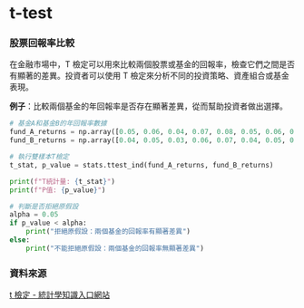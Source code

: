 # t-test
### **股票回報率比較**
   在金融市場中，T 檢定可以用來比較兩個股票或基金的回報率，檢查它們之間是否有顯著的差異。投資者可以使用 T 檢定來分析不同的投資策略、資產組合或基金表現。

   **例子**：比較兩個基金的年回報率是否存在顯著差異，從而幫助投資者做出選擇。

   ```python
   # 基金A和基金B的年回報率數據
   fund_A_returns = np.array([0.05, 0.06, 0.04, 0.07, 0.08, 0.05, 0.06, 0.07, 0.05, 0.06])
   fund_B_returns = np.array([0.04, 0.05, 0.03, 0.06, 0.07, 0.04, 0.05, 0.06, 0.04, 0.05])

   # 執行雙樣本T檢定
   t_stat, p_value = stats.ttest_ind(fund_A_returns, fund_B_returns)

   print(f"T統計量: {t_stat}")
   print(f"P值: {p_value}")

   # 判斷是否拒絕原假設
   alpha = 0.05
   if p_value < alpha:
       print("拒絕原假設：兩個基金的回報率有顯著差異")
   else:
       print("不能拒絕原假設：兩個基金的回報率無顯著差異")
   ```
### 資料來源
[t 檢定 - 統計學知識入口網站](https://www.jmp.com/zh_tw/statistics-knowledge-portal/t-test.html)
